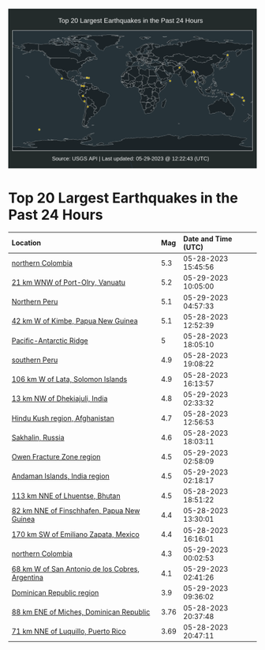 ![Map](./map.png)

# Top 20 Largest Earthquakes in the Past 24 Hours

| Location | Mag | Date and Time (UTC) |
|:---|:---|:---|
| [northern Colombia](https://earthquake.usgs.gov/earthquakes/eventpage/us7000k4mu) | 5.3 | 05-28-2023 15:45:56 |
| [21 km WNW of Port-Olry, Vanuatu](https://earthquake.usgs.gov/earthquakes/eventpage/us7000k4rv) | 5.2 | 05-29-2023 10:05:00 |
| [Northern Peru](https://earthquake.usgs.gov/earthquakes/eventpage/us7000k4qj) | 5.1 | 05-29-2023 04:57:33 |
| [42 km W of Kimbe, Papua New Guinea](https://earthquake.usgs.gov/earthquakes/eventpage/us7000k4m6) | 5.1 | 05-28-2023 12:52:39 |
| [Pacific-Antarctic Ridge](https://earthquake.usgs.gov/earthquakes/eventpage/us7000k4na) | 5 | 05-28-2023 18:05:10 |
| [southern Peru](https://earthquake.usgs.gov/earthquakes/eventpage/us7000k4nj) | 4.9 | 05-28-2023 19:08:22 |
| [106 km W of Lata, Solomon Islands](https://earthquake.usgs.gov/earthquakes/eventpage/us7000k4n2) | 4.9 | 05-28-2023 16:13:57 |
| [13 km NW of Dhekiajuli, India](https://earthquake.usgs.gov/earthquakes/eventpage/us7000k4q0) | 4.8 | 05-29-2023 02:33:32 |
| [Hindu Kush region, Afghanistan](https://earthquake.usgs.gov/earthquakes/eventpage/us7000k4m8) | 4.7 | 05-28-2023 12:56:53 |
| [Sakhalin, Russia](https://earthquake.usgs.gov/earthquakes/eventpage/us7000k4n7) | 4.6 | 05-28-2023 18:03:11 |
| [Owen Fracture Zone region](https://earthquake.usgs.gov/earthquakes/eventpage/us7000k4q5) | 4.5 | 05-29-2023 02:58:09 |
| [Andaman Islands, India region](https://earthquake.usgs.gov/earthquakes/eventpage/us7000k4px) | 4.5 | 05-29-2023 02:18:17 |
| [113 km NNE of Lhuentse, Bhutan](https://earthquake.usgs.gov/earthquakes/eventpage/us7000k4ne) | 4.5 | 05-28-2023 18:51:22 |
| [82 km NNE of Finschhafen, Papua New Guinea](https://earthquake.usgs.gov/earthquakes/eventpage/us7000k4mc) | 4.4 | 05-28-2023 13:30:01 |
| [170 km SW of Emiliano Zapata, Mexico](https://earthquake.usgs.gov/earthquakes/eventpage/us7000k4n1) | 4.4 | 05-28-2023 16:16:01 |
| [northern Colombia](https://earthquake.usgs.gov/earthquakes/eventpage/us7000k4pl) | 4.3 | 05-29-2023 00:02:53 |
| [68 km W of San Antonio de los Cobres, Argentina](https://earthquake.usgs.gov/earthquakes/eventpage/us7000k4q1) | 4.1 | 05-29-2023 02:41:26 |
| [Dominican Republic region](https://earthquake.usgs.gov/earthquakes/eventpage/pr2023149000) | 3.9 | 05-29-2023 09:36:02 |
| [88 km ENE of Miches, Dominican Republic](https://earthquake.usgs.gov/earthquakes/eventpage/pr2023148008) | 3.76 | 05-28-2023 20:37:48 |
| [71 km NNE of Luquillo, Puerto Rico](https://earthquake.usgs.gov/earthquakes/eventpage/pr2023148009) | 3.69 | 05-28-2023 20:47:11 |
